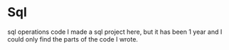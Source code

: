 # Sql
sql operations code
I made a sql project here, but it has been 1 year and I could only find the parts of the code I wrote.

